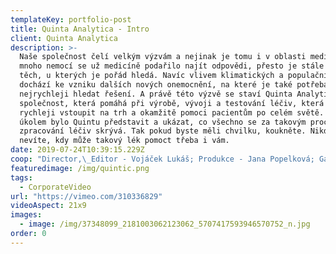 ```yaml
---
templateKey: portfolio-post
title: Quinta Analytica - Intro
client: Quinta Analytica
description: >-
  Naše společnost čelí velkým výzvám a nejinak je tomu i v oblasti medicíny. Na
  mnoho nemocí se už medicíně podařilo najít odpovědi, přesto je stále spousta
  těch, u kterých je pořád hledá. Navíc vlivem klimatických a populačních změn
  dochází ke vzniku dalších nových onemocnění, na které je také potřeba co
  nejrychleji hledat řešení. A právě této výzvě se staví Quinta Analytica -
  společnost, která pomáhá při výrobě, vývoji a testování léčiv, která pak mohou
  rychleji vstoupit na trh a okamžitě pomoci pacientům po celém světě. Našim
  úkolem bylo Quintu představit a ukázat, co všechno se za takovým procesem
  zpracování léčiv skrývá. Tak pokud byste měli chvilku, koukněte. Nikdy totiž
  nevíte, kdy může takový lék pomoct třeba i vám.
date: 2019-07-24T10:39:15.229Z
coop: "Director,\_Editor - Vojáček Lukáš; Produkce - Jana Popelková; Gaffer - Hexar.cz; Runner - Marek Sainer; Technika - Filmcrew.cz; Hudba - Oli Fillner; Copywriter - Kateřina Koňaříková; Voiceover - invoice; Drone operator - Martin Nejedlý"
featuredimage: /img/quintic.png
tags:
  - CorporateVideo
url: "https://vimeo.com/310336829"
videoAspect: 21x9
images:
  - image: /img/37348099_2181003062123062_5707417593946570752_n.jpg
order: 0
---
```

